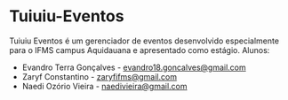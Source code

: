 # Tuiuiu-Eventos
Tuiuiu Eventos é um gerenciador de eventos desenvolvido especialmente para o IFMS campus Aquidauana e apresentado como estágio.
Alunos:
 * Evandro Terra Gonçalves - evandro18.goncalves@gmail.com
 * Zaryf Constantino - zaryfifms@gmail.com
 * Naedi Ozório Vieira - naedivieira@gmail.com
